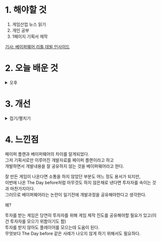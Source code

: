 
# 1. 해야할 것

1. 게임산업 뉴스 읽기 
2. 개인 공부  
3. 1페이지 기획서 제작

   
[기사: 베이퍼웨어 리틀 데빌 인사이드](https://www.gameinsight.co.kr/news/articleView.html?idxno=31865)


# 2. 오늘 배운 것


<details>
<summary>오후</summary>

![image](https://github.com/JM94Ent/TIL-WIL/assets/143363550/06d4f95f-6fcd-4760-b382-baf3ce6a1e91)

![image](https://github.com/JM94Ent/TIL-WIL/assets/143363550/685872bc-c5e9-4167-93e7-58172a05bf7f)

슈퍼캣 레벨디자인 기획서 초안 제작
</details>




# 3. 개선


<details>
<summary>접기/펼치기</summary>

![image](https://github.com/JM94Ent/TIL-WIL/assets/143363550/b5ebcbec-4fc3-4b82-a098-f5a8262dcaaf)

1페이지 기획서로 요약함
</details>



# 4. 느낀점
페이퍼 플랜과 베이퍼웨어의 차이를 알게되었다.\
그저 기획서로만 이루어진 개발자료를 페이퍼 플랜이라고 하고\
개발하면서 개발내용을 잘 공유하지 않는 것을 베이퍼웨어라고 한다.

잘 만든 게임이 나온다면 소통을 하지 않았던 부분도 어느 정도 용서가 되지만,\
이번에 나온 The Day before처럼 아무것도 하지 않은채로 낸다면 투자자를 속이는 것과 마찬가지이다.\
그러므로 베이퍼웨어라는 논란이 일기전에 개발과정을 공유해야한다고 생각한다.

왜?

투자를 받는 게임은 당연히 투자자를 위해 게임 제작 진도를 공유해야할 필요가 있고(이건 투자자를 모으기 위함이기도 함)\
투자를 받지 않아도 플레이어를 모으는데 도움이 된다.\
무엇보다 The Day before 같은 사례가 나오지 않게 하기 위해서도 필요하다.



